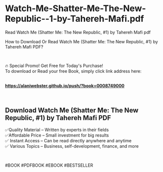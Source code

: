 # Watch-Me-Shatter-Me-The-New-Republic--1-by-Tahereh-Mafi.pdf
Read Watch Me (Shatter Me: The New Republic, #1) by Tahereh Mafi pdf
<p>How to Download Or Read Watch Me (Shatter Me: The New Republic, #1) by Tahereh Mafi PDF?</p>
<p>&nbsp;</p>
<p>&#128293;  Special Promo! Get Free for Today's Purchase!<br />To download or Read your free Book, simply click link address here:&nbsp;<br />&nbsp;</p>
<p><a href="https://alaniwebster.github.io/push/?book=0008749000"><strong>https://alaniwebster.github.io/push/?book=0008749000</strong></a></p>
<p>&nbsp;</p>
<h2>Download Watch Me (Shatter Me: The New Republic, #1) by Tahereh Mafi PDF</h2>
<p>&#x2705;Quality Material &ndash; Written by experts in their fields<br />&#x2705;Affordable Price &ndash; Small investment for big results<br />&#x2705; Instant Access &ndash; Can be read directly anywhere and anytime<br />&#x2705; Various Topics &ndash; Business, self-development, finance, and more</p>
<p>&nbsp;</p>
<p>#BOOK #PDFBOOK #EBOOK #BESTSELLER</p>
